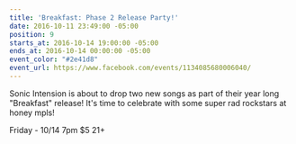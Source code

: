 ```yaml
---
title: 'Breakfast: Phase 2 Release Party!'
date: 2016-10-11 23:49:00 -05:00
position: 9
starts_at: 2016-10-14 19:00:00 -05:00
ends_at: 2016-10-14 00:00:00 -05:00
event_color: "#2e41d8"
event_url: https://www.facebook.com/events/1134085680006040/
---
```


Sonic Intension is about to drop two new songs as part of their year long "Breakfast" release! It's time to celebrate with some super rad rockstars at honey mpls!

Friday - 10/14
7pm
$5
21+
